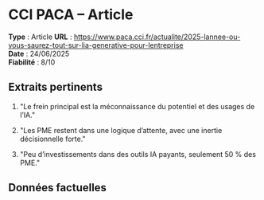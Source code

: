 # CCI PACA – Article

**Type** : Article
**URL** : https://www.paca.cci.fr/actualite/2025-lannee-ou-vous-saurez-tout-sur-lia-generative-pour-lentreprise  
**Date** : 24/06/2025  
**Fiabilité** : 8/10

## Extraits pertinents

1. "Le frein principal est la méconnaissance du potentiel et des usages de l’IA."

2. "Les PME restent dans une logique d’attente, avec une inertie décisionnelle forte."

3. "Peu d’investissements dans des outils IA payants, seulement 50 % des PME."

## Données factuelles

